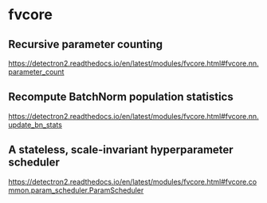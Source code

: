 # fvcore

## Recursive parameter counting
https://detectron2.readthedocs.io/en/latest/modules/fvcore.html#fvcore.nn.parameter_count

## Recompute BatchNorm population statistics
https://detectron2.readthedocs.io/en/latest/modules/fvcore.html#fvcore.nn.update_bn_stats

## A stateless, scale-invariant hyperparameter scheduler
https://detectron2.readthedocs.io/en/latest/modules/fvcore.html#fvcore.common.param_scheduler.ParamScheduler
